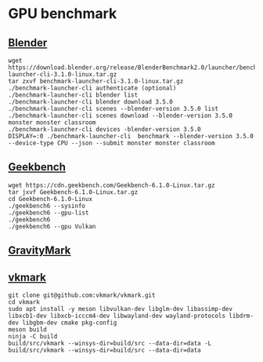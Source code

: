 # GPU benchmark

## [Blender](https://opendata.blender.org/)

```
wget https://download.blender.org/release/BlenderBenchmark2.0/launcher/benchmark-launcher-cli-3.1.0-linux.tar.gz
tar zxvf benchmark-launcher-cli-3.1.0-linux.tar.gz
./benchmark-launcher-cli authenticate (optional)
./benchmark-launcher-cli blender list
./benchmark-launcher-cli blender download 3.5.0
./benchmark-launcher-cli scenes --blender-version 3.5.0 list
./benchmark-launcher-cli scenes download --blender-version 3.5.0 monster monster classroom
./benchmark-launcher-cli devices -blender-version 3.5.0
DISPLAY=:0 ./benchmark-launcher-cli  benchmark --blender-version 3.5.0 --device-type CPU --json --submit monster monster classroom
```

## [Geekbench](https://www.geekbench.com/)

```
wget https://cdn.geekbench.com/Geekbench-6.1.0-Linux.tar.gz
tar jxvf Geekbench-6.1.0-Linux.tar.gz
cd Geekbench-6.1.0-Linux
./geekbench6 --sysinfo
./geekbench6 --gpu-list
./geekbench6
./geekbench6 --gpu Vulkan
```

## [GravityMark](https://gravitymark.tellusim.com/)


## [vkmark](https://github.com/vkmark/vkmark)

```
git clone git@github.com:vkmark/vkmark.git
cd vkmark
sudo apt install -y meson libvulkan-dev libglm-dev libassimp-dev libxcb1-dev libxcb-icccm4-dev libwayland-dev wayland-protocols libdrm-dev libgbm-dev cmake pkg-config
meson build
ninja -C build
build/src/vkmark --winsys-dir=build/src --data-dir=data -L
build/src/vkmark --winsys-dir=build/src --data-dir=data
```

